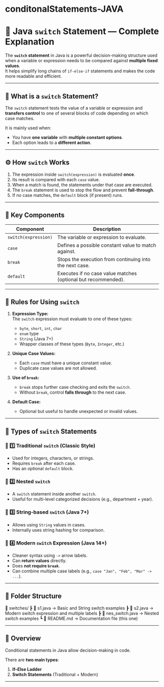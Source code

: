 # conditonalStatements-JAVA

# 🔄 Java `switch` Statement — Complete Explanation

The **`switch` statement** in Java is a powerful decision-making structure used when a variable or expression needs to be compared against **multiple fixed values**.  
It helps simplify long chains of `if-else-if` statements and makes the code more readable and efficient.

---

## 🧠 What is a `switch` Statement?

The `switch` statement tests the value of a variable or expression and **transfers control** to one of several blocks of code depending on which case matches.

It is mainly used when:
- You have **one variable** with **multiple constant options**.
- Each option leads to a **different action**.

---

## ⚙️ How `switch` Works

1. The expression inside `switch(expression)` is evaluated **once**.  
2. Its result is compared with each `case` value.  
3. When a match is found, the statements under that case are executed.  
4. The `break` statement is used to stop the flow and prevent **fall-through**.  
5. If no case matches, the `default` block (if present) runs.

---

## 🧩 Key Components

| Component | Description |
|------------|--------------|
| `switch(expression)` | The variable or expression to evaluate. |
| `case` | Defines a possible constant value to match against. |
| `break` | Stops the execution from continuing into the next case. |
| `default` | Executes if no case value matches (optional but recommended). |

---

## 📘 Rules for Using `switch`

1. **Expression Type:**  
   The `switch` expression must evaluate to one of these types:  
   - `byte`, `short`, `int`, `char`  
   - `enum` type  
   - `String` (Java 7+)  
   - Wrapper classes of these types (`Byte`, `Integer`, etc.)

2. **Unique Case Values:**  
   - Each `case` must have a unique constant value.  
   - Duplicate case values are not allowed.

3. **Use of `break`:**  
   - `break` stops further case checking and exits the `switch`.  
   - Without `break`, control **falls through** to the next case.

4. **Default Case:**  
   - Optional but useful to handle unexpected or invalid values.

---

## 🧱 Types of `switch` Statements

### 🔹 1️⃣ Traditional `switch` (Classic Style)
- Used for integers, characters, or strings.
- Requires `break` after each case.
- Has an optional `default` block.

### 🔹 2️⃣ Nested `switch`
- A `switch` statement inside another `switch`.
- Useful for multi-level categorized decisions (e.g., department + year).

### 🔹 3️⃣ String-based `switch` (Java 7+)
- Allows using `String` values in cases.
- Internally uses string hashing for comparison.

### 🔹 4️⃣ Modern `switch` Expression (Java 14+)
- Cleaner syntax using `->` arrow labels.
- Can **return values** directly.
- Does **not require `break`**.
- Can combine multiple case labels (e.g., `case "Jan", "Feb", "Mar" -> ...`).

---
 


## 📁 Folder Structure

📂 switches/
┣ 📜 s1.java → Basic and String switch examples
┣ 📜 s2.java → Modern switch expression and multiple labels
┣ 📜 nes_switch.java → Nested switch examples
┗ 📜 README.md → Documentation file (this one)



---

## 🧠 Overview

Conditional statements in Java allow decision-making in code.

There are **two main types**:
1. **If–Else Ladder**
2. **Switch Statements** (Traditional + Modern)

---

 

 
